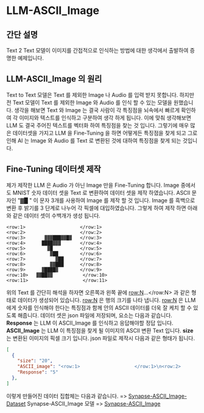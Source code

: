 # LLM-ASCII_Image

## 간단 설명
Text 2 Text 모델이 이미지를 간접적으로 인식하는 방법에 대한 생각에서 출발하여 증명한 예제입니다.

## LLM-ASCII_Image 의 원리
Text to Text 모델은 Text 를 제외한 Image 나 Audio 를 입력 받지 못합니다.
하지만 전 Text 모델이 Text 를 제외한 Image 와 Audio 를 인식 할 수 있는 모델을 원했습니다.
생각을 해보면 Text 와 Image 는 결국 사람이 각 특징점을 뇌속에서 빠르게 확인하여 각 이미지와 텍스트를 인식하고 구분하여 생각 하게 됩니다.
이에 맞춰 생각해보면 LLM 도 결국 주어진 텍스트를 벡터화 하여 특징점을 찾는 것 입니다.
그렇기에 매우 많은 데이터셋을 가지고 LLM 을 Fine-Tuning 을 하면 어떻게든 특징점을 찾게 되고 그로 인해 AI 는 Image 와 Audio 를 Text 로 변환된 것에 대하여 특징점을 찾게 되는 것입니다.

## Fine-Tuning 데이터셋 제작
제가 제작한 LLM 은 Audio 가 아닌 Image 만을 Fine-Tuning 합니다. Image 중에서도 MNIST 숫자 데이터 셋을 Text 로 변환하여 데이터 셋을 제작 하였습니다.
ASCII 문자인 "▓█ " 이 문자 3개를 사용하여 Image 를 제작 할 것 입니다. Image 를 흑백으로 변환 후 밝기를 3 단계로 나누어 각 픽셀에 대입하였습니다.
그렇게 하여 제작 하면 아래와 같은 데이터 셋이 수백개가 생성 됩니다.
```ASCII_Image
<row:1>                    </row:1>
<row:2>                    </row:2>
<row:3>       ▓▓▓███▓▓█▓   </row:3>
<row:4>      ████▓▓▓       </row:4>
<row:5>        ▓█          </row:5>
<row:6>         ▓██        </row:6>
<row:7>           ▓██      </row:7>
<row:8>         ▓▓███      </row:8>
<row:9>      ▓████▓        </row:9>
<row:10>   ▓▓██▓▓           </row:10>
<row:11>                    </row:11>
```
위의 Text 를 간단히 해석을 하자면 오른쪽과 왼쪽 끝에 <row:N>...</row:N> 과 같은 형태로 데이터가 생성되어 있습니다.
<row:N> 은 행의 크기를 나타 냅니다. <row:N> 은 LLM 에게 숫자를 인식해야 한다는 특징점과 함께 안의 ASCII 데이터를 더욱 잘 케치 할 수 있도록 해줍니다.
데이터 셋은 json 파일에 저장되며, 요소는 다음과 같습니다. 
**Response** 는 LLM 이 ASCII_Image 를 인식하고 응답해야할 정답 입니다.
**ASCII_Image** 는 LLM 이 특징점을 찾게 될 이미지의 ASCII 변환 Text 입니다.
**size** 는 변환된 이미지의 픽셀 크기 입니다.
json 파일로 제작시 다음과 같은 형태가 됩니다.
```json
[
  {
    "size": "20",
    "ASCII_image": "<row:1>                    </row:1>\n<row:2>                    </row:2>\n<row:3>       ▓▓▓███▓▓█▓   </row:3>\n<row:4>      ████▓▓▓       </row:4>\n<row:5>        ▓█          </row:5>\n<row:6>         ▓██        </row:6>\n<row:7>           ▓██      </row:7>\n<row:8>         ▓▓███      </row:8>\n<row:9>      ▓████▓        </row:9>\n<row:10>   ▓▓██▓▓           </row:10>\n<row:11>                    </row:11>\n",
    "Response": "5"
  },
]
```
이렇게 만들어진 데이터 집합체는 다음과 같습니다. => [Synapse-ASCII_Image-Dataset](https://huggingface.co/datasets/RstoneCommand/Synapse-ASCII_image_v01/blob/main/Synapse-ASCII_image_v02.json)
Synapse-ASCII_Image 모델 => [Synapse-ASCII_Image](https://huggingface.co/RstoneCommand/Synapse-ASCII_Image2-1.2B)

 

